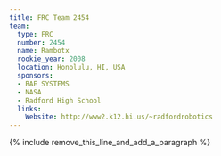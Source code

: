 ```yaml
---
title: FRC Team 2454
team:
  type: FRC
  number: 2454
  name: Rambotx
  rookie_year: 2008
  location: Honolulu, HI, USA
  sponsors:
  - BAE SYSTEMS
  - NASA
  - Radford High School
  links:
    Website: http://www2.k12.hi.us/~radfordrobotics
---
```


{% include remove_this_line_and_add_a_paragraph %}